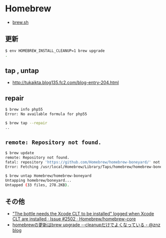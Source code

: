 # Homebrew

- [brew.sh](http://brew.sh/)

## 更新

~~~bash
$ env HOMEBREW_INSTALL_CLEANUP=1 brew upgrade
.
~~~

## tap , untap

- http://tukaikta.blog135.fc2.com/blog-entry-204.html

## repair

~~~bash
$ brew info php55
Error: No available formula for php55
~~~

~~~bash
$ brew tap --repair
..
~~~

## `remote: Repository not found.`

~~~bash
$ brew update
remote: Repository not found.
fatal: repository 'https://github.com/Homebrew/homebrew-boneyard/' not found
Error: Fetching /usr/local/Homebrew/Library/Taps/homebrew/homebrew-boneyard failed!
~~~

~~~bash
$ brew untap Homebrew/homebrew-boneyard
Untapping homebrew/boneyard...
Untapped (33 files, 278.2KB).
~~~

## その他

- ["The bottle needs the Xcode CLT to be installed" logged when Xcode CLT are installed · Issue #2502 · Homebrew/homebrew-core](https://github.com/Homebrew/homebrew-core/issues/2502)
- [homebrewの更新はbrew upgrade --cleanupだけでよくなっている - @znz blog](https://blog.n-z.jp/blog/2017-04-27-homebrew-upgrade-cleanup.html)

